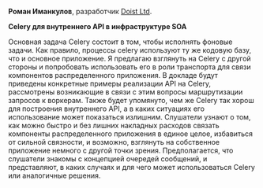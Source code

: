 **Роман Иманкулов**, разработчик [Doist Ltd](http://Doist.io/).  

**Celery для внутреннего API в инфраструктуре SOA**

Основная задача Celery состоит в том, чтобы исполнять фоновые задачи. Как правило, процессы celery используют ту же кодовую базу, что и основное приложение.
Я предлагаю взглянуть на Celery с другой стороны и попробовать использовать его в роли транспорта для связи компонентов распределенного приложения.
В докладе будут приведены конкретные примеры реализации API на Celery, рассмотрены возникающие в связи с этим вопросы маршрутизации запросов к воркерам. Также будет упомянуто, чем же Celery так хорош для построения внутреннего API, а в каких ситуациях его использование может показаться излишним.
Слушатели узнают о том, как можно быстро и без лишних накладных расходов связать компоненты распределенного приложения в единое целое, избавиться от сильной связности, и возможно, взглянуть на собственное приложение немного с другой точки зрения. Предполагается, что слушатели знакомы с концепцией очередей сообщений, и представляют, в каких случаях и для чего может использоваться Celery или аналогичные решения.
